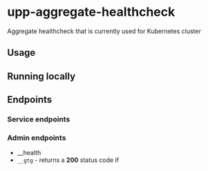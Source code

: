 # upp-aggregate-healthcheck
Aggregate healthcheck that is currently used for Kubernetes cluster

## Usage

## Running locally

## Endpoints

### Service endpoints

### Admin endpoints
 * __health
 * `__gtg` - returns a __200__ status code if 
